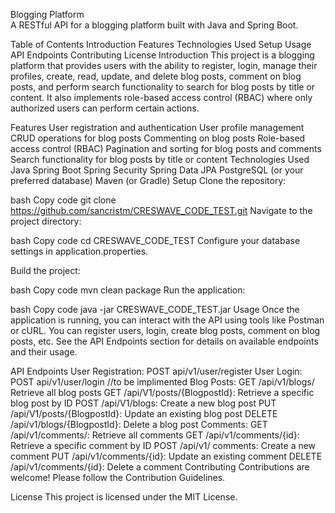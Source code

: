 Blogging Platform
<br>
A RESTful API for a blogging platform built with Java and Spring Boot.

Table of Contents
Introduction
Features
Technologies Used
Setup
Usage
API Endpoints
Contributing
License
Introduction
This project is a blogging platform that provides users with the ability to register, login, manage their profiles, create, read, update, and delete blog posts, comment on blog posts, and perform search functionality to search for blog posts by title or content. It also implements role-based access control (RBAC) where only authorized users can perform certain actions.

Features
User registration and authentication
User profile management
CRUD operations for blog posts
Commenting on blog posts
Role-based access control (RBAC)
Pagination and sorting for blog posts and comments
Search functionality for blog posts by title or content
Technologies Used
Java
Spring Boot
Spring Security
Spring Data JPA
PostgreSQL (or your preferred database)
Maven (or Gradle)
Setup
Clone the repository:

bash
Copy code
git clone https://github.com/sancristm/CRESWAVE_CODE_TEST.git
Navigate to the project directory:

bash
Copy code
cd CRESWAVE_CODE_TEST
Configure your database settings in application.properties.

Build the project:

bash
Copy code
mvn clean package
Run the application:

bash
Copy code
java -jar CRESWAVE_CODE_TEST.jar
Usage
Once the application is running, you can interact with the API using tools like Postman or cURL. You can register users, login, create blog posts, comment on blog posts, etc. See the API Endpoints section for details on available endpoints and their usage.

API Endpoints
User Registration: POST api/v1/user/register
User Login: POST  api/v1/user/login  //to be implimented 
Blog Posts:
GET /api/v1/blogs/ Retrieve all blog posts
GET /api/V1/posts/{BlogpostId}: Retrieve a specific blog post by ID
POST /api/V1/blogs: Create a new blog post
PUT /api/V1/posts/{BlogpostId}: Update an existing blog post
DELETE /api/v1/blogs/{BlogpostId}: Delete a blog post
Comments:
GET /api/v1/comments/: Retrieve all comments
GET /api/v1/comments/{id}: Retrieve a specific comment by ID
POST /api/v1/ comments: Create a new comment
PUT /api/v1/comments/{id}: Update an existing comment
DELETE /api/v1/comments/{id}: Delete a comment
Contributing
Contributions are welcome! Please follow the Contribution Guidelines.

License
This project is licensed under the MIT License.
